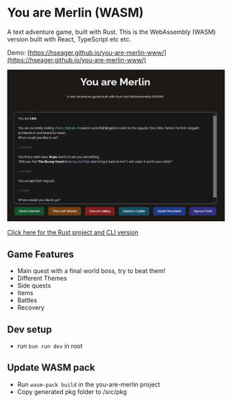 # You are Merlin (WASM)

A text adventure game, built with Rust. This is the WebAssembly (WASM) version built with React, TypeScript etc etc.

Demo: [https://hseager.github.io/you-are-merlin-www/](https://hseager.github.io/you-are-merlin-www/)

![WASM Screenshot](screenshots/WASM-screenshot2.png)

[Click here for the Rust project and CLI version](https://github.com/hseager/you-are-merlin)

## Game Features

- Main quest with a final world boss, try to beat them!
- Different Themes
- Side quests
- Items
- Battles
- Recovery

## Dev setup

- run `bun run dev` in root

## Update WASM pack

- Run `wasm-pack build` in the you-are-merlin project
- Copy generated pkg folder to /src/pkg
